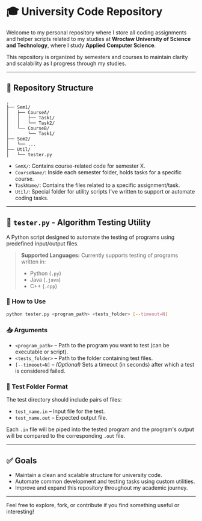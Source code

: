 # 🎓 University Code Repository

Welcome to my personal repository where I store all coding assignments and helper scripts related to my studies at **Wrocław University of Science and Technology**, where I study **Applied Computer Science**.

This repository is organized by semesters and courses to maintain clarity and scalability as I progress through my studies.

---

## 📁 Repository Structure

```
.
├── Sem1/
│   ├── CourseA/
│   │   ├── Task1/
│   │   └── Task2/
│   └── CourseB/
│       └── Task1/
├── Sem2/
│   └── ...
├── Util/
│   └── tester.py
```

- `SemX/`: Contains course-related code for semester X.
- `CourseName/`: Inside each semester folder, holds tasks for a specific course.
- `TaskName/`: Contains the files related to a specific assignment/task.
- `Util/`: Special folder for utility scripts I've written to support or automate coding tasks.

---

## 🧪 `tester.py` - Algorithm Testing Utility

A Python script designed to automate the testing of programs using predefined input/output files.

> **Supported Languages:** Currently supports testing of programs written in:
> - Python (`.py`)
> - Java (`.java`)
> - C++ (`.cpp`)

### 🔧 How to Use

```bash
python tester.py <program_path> <tests_folder> [--timeout=N]
```

### 📥 Arguments

- `<program_path>` – Path to the program you want to test (can be executable or script).
- `<tests_folder>` – Path to the folder containing test files.
- `[--timeout=N]` – *(Optional)* Sets a timeout (in seconds) after which a test is considered failed.

### 📁 Test Folder Format

The test directory should include pairs of files:

- `test_name.in` – Input file for the test.
- `test_name.out` – Expected output file.

Each `.in` file will be piped into the tested program and the program's output will be compared to the corresponding `.out` file.

---

## ✅ Goals

- Maintain a clean and scalable structure for university code.
- Automate common development and testing tasks using custom utilities.
- Improve and expand this repository throughout my academic journey.

---

Feel free to explore, fork, or contribute if you find something useful or interesting!
